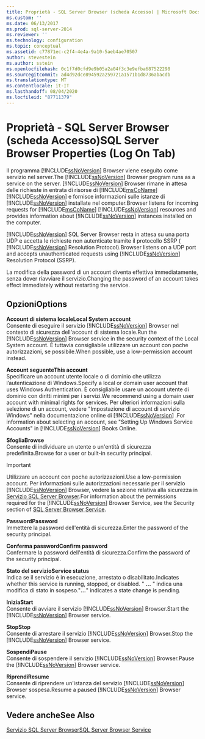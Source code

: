 ```yaml
---
title: Proprietà - SQL Server Browser (scheda Accesso) | Microsoft Docs
ms.custom: ''
ms.date: 06/13/2017
ms.prod: sql-server-2014
ms.reviewer: ''
ms.technology: configuration
ms.topic: conceptual
ms.assetid: c77871ec-c2f4-4e4a-9a10-5aeb4ae70507
author: stevestein
ms.author: sstein
ms.openlocfilehash: 0c1f7d0cfd9e9b05a2a04f3c3e9efba687522298
ms.sourcegitcommit: ad4d92dce894592a259721a1571b1d8736abacdb
ms.translationtype: MT
ms.contentlocale: it-IT
ms.lasthandoff: 08/04/2020
ms.locfileid: "87711379"
---
```

# <a name="sql-server-browser-properties-log-on-tab"></a><span data-ttu-id="90879-102">Proprietà - SQL Server Browser (scheda Accesso)</span><span class="sxs-lookup"><span data-stu-id="90879-102">SQL Server Browser Properties (Log On Tab)</span></span>
  <span data-ttu-id="90879-103">Il programma [!INCLUDE[ssNoVersion](../../includes/ssnoversion-md.md)] Browser viene eseguito come servizio nel server.</span><span class="sxs-lookup"><span data-stu-id="90879-103">The [!INCLUDE[ssNoVersion](../../includes/ssnoversion-md.md)] Browser program runs as a service on the server.</span></span> [!INCLUDE[ssNoVersion](../../includes/ssnoversion-md.md)] <span data-ttu-id="90879-104">Browser rimane in attesa delle richieste in entrata di risorse di [!INCLUDE[msCoName](../../includes/msconame-md.md)] [!INCLUDE[ssNoVersion](../../includes/ssnoversion-md.md)] e fornisce informazioni sulle istanze di [!INCLUDE[ssNoVersion](../../includes/ssnoversion-md.md)] installate nel computer.</span><span class="sxs-lookup"><span data-stu-id="90879-104">Browser listens for incoming requests for [!INCLUDE[msCoName](../../includes/msconame-md.md)] [!INCLUDE[ssNoVersion](../../includes/ssnoversion-md.md)] resources and provides information about [!INCLUDE[ssNoVersion](../../includes/ssnoversion-md.md)] instances installed on the computer.</span></span>  
  
 [!INCLUDE[ssNoVersion](../../includes/ssnoversion-md.md)] <span data-ttu-id="90879-105">SQL Server Browser resta in attesa su una porta UDP e accetta le richieste non autenticate tramite il protocollo SSRP ( [!INCLUDE[ssNoVersion](../../includes/ssnoversion-md.md)] Resolution Protocol).</span><span class="sxs-lookup"><span data-stu-id="90879-105">Browser listens on a UDP port and accepts unauthenticated requests using [!INCLUDE[ssNoVersion](../../includes/ssnoversion-md.md)] Resolution Protocol (SSRP).</span></span>  
  
 <span data-ttu-id="90879-106">La modifica della password di un account diventa effettiva immediatamente, senza dover riavviare il servizio.</span><span class="sxs-lookup"><span data-stu-id="90879-106">Changing the password of an account takes effect immediately without restarting the service.</span></span>  
  
## <a name="options"></a><span data-ttu-id="90879-107">Opzioni</span><span class="sxs-lookup"><span data-stu-id="90879-107">Options</span></span>  
 <span data-ttu-id="90879-108">**Account di sistema locale**</span><span class="sxs-lookup"><span data-stu-id="90879-108">**Local System account**</span></span>  
 <span data-ttu-id="90879-109">Consente di eseguire il servizio [!INCLUDE[ssNoVersion](../../includes/ssnoversion-md.md)] Browser nel contesto di sicurezza dell'account di sistema locale.</span><span class="sxs-lookup"><span data-stu-id="90879-109">Run the [!INCLUDE[ssNoVersion](../../includes/ssnoversion-md.md)] Browser service in the security context of the Local System account.</span></span> <span data-ttu-id="90879-110">È tuttavia consigliabile utilizzare un account con poche autorizzazioni, se possibile.</span><span class="sxs-lookup"><span data-stu-id="90879-110">When possible, use a low-permission account instead.</span></span>  
  
 <span data-ttu-id="90879-111">**Account seguente**</span><span class="sxs-lookup"><span data-stu-id="90879-111">**This account**</span></span>  
 <span data-ttu-id="90879-112">Specificare un account utente locale o di dominio che utilizza l’autenticazione di Windows.</span><span class="sxs-lookup"><span data-stu-id="90879-112">Specify a local or domain user account that uses Windows Authentication.</span></span> <span data-ttu-id="90879-113">È consigliabile usare un account utente di dominio con diritti minimi per i servizi.</span><span class="sxs-lookup"><span data-stu-id="90879-113">We recommend using a domain user account with minimal rights for services.</span></span> <span data-ttu-id="90879-114">Per ulteriori informazioni sulla selezione di un account, vedere "Impostazione di account di servizio Windows" nella documentazione online di [!INCLUDE[ssNoVersion](../../includes/ssnoversion-md.md)] .</span><span class="sxs-lookup"><span data-stu-id="90879-114">For information about selecting an account, see "Setting Up Windows Service Accounts" in [!INCLUDE[ssNoVersion](../../includes/ssnoversion-md.md)] Books Online.</span></span>  
  
 <span data-ttu-id="90879-115">**Sfoglia**</span><span class="sxs-lookup"><span data-stu-id="90879-115">**Browse**</span></span>  
 <span data-ttu-id="90879-116">Consente di individuare un utente o un'entità di sicurezza predefinita.</span><span class="sxs-lookup"><span data-stu-id="90879-116">Browse for a user or built-in security principal.</span></span>  
  
> [!IMPORTANT]  
>  <span data-ttu-id="90879-117">Utilizzare un account con poche autorizzazioni.</span><span class="sxs-lookup"><span data-stu-id="90879-117">Use a low-permission account.</span></span> <span data-ttu-id="90879-118">Per informazioni sulle autorizzazioni necessarie per il servizio [!INCLUDE[ssNoVersion](../../includes/ssnoversion-md.md)] Browser, vedere la sezione relativa alla sicurezza in [Servizio SQL Server Browser](../../../2014/tools/configuration-manager/sql-server-browser-service.md).</span><span class="sxs-lookup"><span data-stu-id="90879-118">For information about the permissions required for the [!INCLUDE[ssNoVersion](../../includes/ssnoversion-md.md)] Browser Service, see the Security section of [SQL Server Browser Service](../../../2014/tools/configuration-manager/sql-server-browser-service.md).</span></span>  
  
 <span data-ttu-id="90879-119">**Password**</span><span class="sxs-lookup"><span data-stu-id="90879-119">**Password**</span></span>  
 <span data-ttu-id="90879-120">Immettere la password dell'entità di sicurezza.</span><span class="sxs-lookup"><span data-stu-id="90879-120">Enter the password of the security principal.</span></span>  
  
 <span data-ttu-id="90879-121">**Conferma password**</span><span class="sxs-lookup"><span data-stu-id="90879-121">**Confirm password**</span></span>  
 <span data-ttu-id="90879-122">Confermare la password dell'entità di sicurezza.</span><span class="sxs-lookup"><span data-stu-id="90879-122">Confirm the password of the security principal.</span></span>  
  
 <span data-ttu-id="90879-123">**Stato del servizio**</span><span class="sxs-lookup"><span data-stu-id="90879-123">**Service status**</span></span>  
 <span data-ttu-id="90879-124">Indica se il servizio è in esecuzione, arrestato o disabilitato.</span><span class="sxs-lookup"><span data-stu-id="90879-124">Indicates whether this service is running, stopped, or disabled.</span></span> <span data-ttu-id="90879-125">" **...** " indica una modifica di stato in sospeso.</span><span class="sxs-lookup"><span data-stu-id="90879-125">"**...**" indicates a state change is pending.</span></span>  
  
 <span data-ttu-id="90879-126">**Inizia**</span><span class="sxs-lookup"><span data-stu-id="90879-126">**Start**</span></span>  
 <span data-ttu-id="90879-127">Consente di avviare il servizio [!INCLUDE[ssNoVersion](../../includes/ssnoversion-md.md)] Browser.</span><span class="sxs-lookup"><span data-stu-id="90879-127">Start the [!INCLUDE[ssNoVersion](../../includes/ssnoversion-md.md)] Browser service.</span></span>  
  
 <span data-ttu-id="90879-128">**Stop**</span><span class="sxs-lookup"><span data-stu-id="90879-128">**Stop**</span></span>  
 <span data-ttu-id="90879-129">Consente di arrestare il servizio [!INCLUDE[ssNoVersion](../../includes/ssnoversion-md.md)] Browser.</span><span class="sxs-lookup"><span data-stu-id="90879-129">Stop the [!INCLUDE[ssNoVersion](../../includes/ssnoversion-md.md)] Browser service.</span></span>  
  
 <span data-ttu-id="90879-130">**Sospendi**</span><span class="sxs-lookup"><span data-stu-id="90879-130">**Pause**</span></span>  
 <span data-ttu-id="90879-131">Consente di sospendere il servizio [!INCLUDE[ssNoVersion](../../includes/ssnoversion-md.md)] Browser.</span><span class="sxs-lookup"><span data-stu-id="90879-131">Pause the [!INCLUDE[ssNoVersion](../../includes/ssnoversion-md.md)] Browser service.</span></span>  
  
 <span data-ttu-id="90879-132">**Riprendi**</span><span class="sxs-lookup"><span data-stu-id="90879-132">**Resume**</span></span>  
 <span data-ttu-id="90879-133">Consente di riprendere un'istanza del servizio [!INCLUDE[ssNoVersion](../../includes/ssnoversion-md.md)] Browser sospesa.</span><span class="sxs-lookup"><span data-stu-id="90879-133">Resume a paused [!INCLUDE[ssNoVersion](../../includes/ssnoversion-md.md)] Browser service.</span></span>  
  
## <a name="see-also"></a><span data-ttu-id="90879-134">Vedere anche</span><span class="sxs-lookup"><span data-stu-id="90879-134">See Also</span></span>  
 [<span data-ttu-id="90879-135">Servizio SQL Server Browser</span><span class="sxs-lookup"><span data-stu-id="90879-135">SQL Server Browser Service</span></span>](../../../2014/tools/configuration-manager/sql-server-browser-service.md)  
  
  
